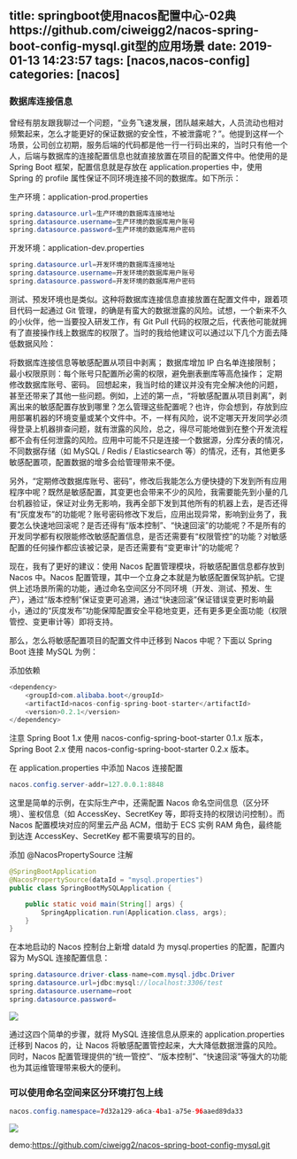 title: springboot使用nacos配置中心-02典https://github.com/ciweigg2/nacos-spring-boot-config-mysql.git型的应用场景
date: 2019-01-13 14:23:57
tags: [nacos,nacos-config]
categories: [nacos]
---
### 数据库连接信息
曾经有朋友跟我聊过一个问题，“业务飞速发展，团队越来越大，人员流动也相对频繁起来，怎么才能更好的保证数据的安全性，不被泄露呢？”。他提到这样一个场景，公司创立初期，服务后端的代码都是他一行一行码出来的，当时只有他一个人，后端与数据库的连接配置信息也就直接放置在项目的配置文件中。他使用的是 Spring Boot 框架，配置信息就是存放在 application.properties 中，使用 Spring 的 profile 属性保证不同环境连接不同的数据库。如下所示：

<!--more-->

生产环境：application-prod.properties
```java
spring.datasource.url=生产环境的数据库连接地址
spring.datasource.username=生产环境的数据库用户账号
spring.datasource.password=生产环境的数据库用户密码
```

开发环境：application-dev.properties
```java
spring.datasource.url=开发环境的数据库连接地址
spring.datasource.username=开发环境的数据库用户账号
spring.datasource.password=开发环境的数据库用户密码
```
测试、预发环境也是类似。这种将数据库连接信息直接放置在配置文件中，跟着项目代码一起通过 Git 管理，的确是有蛮大的数据泄露的风险。试想，一个新来不久的小伙伴，他一当要投入研发工作，有 Git Pull 代码的权限之后，代表他可能就拥有了直接操作线上数据库的权限了。当时的我给他建议可以通过以下几个方面去降低数据风险：

将数据库连接信息等敏感配置从项目中剥离；
数据库增加 IP 白名单连接限制；
最小权限原则：每个账号只配置所必需的权限，避免删表删库等高危操作；
定期修改数据库账号、密码。
回想起来，我当时给的建议并没有完全解决他的问题，甚至还带来了其他一些问题。例如，上述的第一点，“将敏感配置从项目剥离”，剥离出来的敏感配置存放到哪里？怎么管理这些配置呢？也许，你会想到，存放到应用部署机器的环境变量或某个文件中。不，一样有风险，说不定哪天开发同学必须得登录上机器排查问题，就有泄露的风险，总之，得尽可能地做到在整个开发流程都不会有任何泄露的风险。应用中可能不只是连接一个数据源，分库分表的情况，不同数据存储（如 MySQL / Redis / Elasticsearch 等）的情况，还有，其他更多敏感配置项，配置数据的增多会给管理带来不便。

另外，“定期修改数据库账号、密码”，修改后我能怎么方便快捷的下发到所有应用程序中呢？既然是敏感配置，其变更也会带来不少的风险，我需要能先到小量的几台机器验证，保证对业务无影响，我再全部下发到其他所有的机器上去，是否还得有“灰度发布”的功能呢？账号密码修改下发后，应用出现异常，影响到业务了，我要怎么快速地回滚呢？是否还得有“版本控制”、“快速回滚”的功能呢？不是所有的开发同学都有权限能修改敏感配置信息，是否还需要有“权限管控”的功能？对敏感配置的任何操作都应该被记录，是否还需要有“变更审计”的功能呢？

现在，我有了更好的建议：使用 Nacos 配置管理模块，将敏感配置信息都存放到 Nacos 中。Nacos 配置管理，其中一个立身之本就是为敏感配置保驾护航。它提供上述场景所需的功能，通过命名空间区分不同环境（开发、测试、预发、生产），通过“版本控制”保证变更可追溯，通过“快速回滚”保证错误变更时影响最小，通过的“灰度发布”功能保障配置安全平稳地变更，还有更多更全面功能（权限管控、变更审计等）即将支持。

那么，怎么将敏感配置项目的配置文件中迁移到 Nacos 中呢？下面以 Spring Boot 连接 MySQL 为例：

添加依赖
```java
<dependency>
    <groupId>com.alibaba.boot</groupId>
    <artifactId>nacos-config-spring-boot-starter</artifactId>
    <version>0.2.1</version>
</dependency>
```
注意 Spring Boot 1.x 使用 nacos-config-spring-boot-starter 0.1.x 版本，Spring Boot 2.x 使用 nacos-config-spring-boot-starter 0.2.x 版本。

在 application.properties 中添加 Nacos 连接配置
```java
nacos.config.server-addr=127.0.0.1:8848
```
这里是简单的示例，在实际生产中，还需配置 Nacos 命名空间信息（区分环境）、鉴权信息（如 AccessKey、SecretKey 等，即将支持的权限访问控制）。而 Nacos 配置模块对应的阿里云产品 ACM，借助于 ECS 实例 RAM 角色，最终能到达连 AccessKey、SecretKey 都不需要填写的目的。

添加 @NacosPropertySource 注解
```java
@SpringBootApplication
@NacosPropertySource(dataId = "mysql.properties")
public class SpringBootMySQLApplication {

    public static void main(String[] args) {
        SpringApplication.run(Application.class, args);
    }
}
```
在本地启动的 Nacos 控制台上新增 dataId 为 mysql.properties 的配置，配置内容为 MySQL 连接配置信息：

```java
spring.datasource.driver-class-name=com.mysql.jdbc.Driver
spring.datasource.url=jdbc:mysql://localhost:3306/test
spring.datasource.username=root
spring.datasource.password=
```

![](/images/20190113144811.png)

通过这四个简单的步骤，就将 MySQL 连接信息从原来的 application.properties 迁移到 Nacos 的，让 Nacos 将敏感配置管控起来，大大降低数据泄露的风险。同时，Nacos 配置管理提供的“统一管控”、“版本控制”、“快速回滚”等强大的功能也为其运维管理带来极大的便利。

### 可以使用命名空间来区分环境打包上线

```java
nacos.config.namespace=7d32a129-a6ca-4ba1-a75e-96aaed89da33
```

![](/images/20190113142814.png)

demo:https://github.com/ciweigg2/nacos-spring-boot-config-mysql.git
